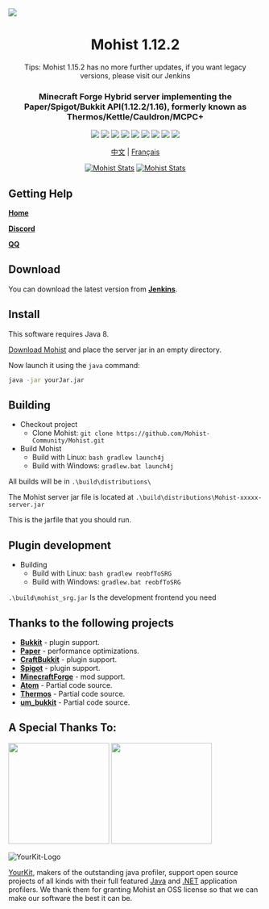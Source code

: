 <img src="https://i.loli.net/2020/02/28/vZRHJACadF7rgn5.png">

<div align="center">
  <h1>Mohist 1.12.2</h1>

Tips: Mohist 1.15.2 has no more further updates, if you want legacy versions, please visit our Jenkins
### Minecraft Forge Hybrid server implementing the Paper/Spigot/Bukkit API(1.12.2/1.16), formerly known as Thermos/Kettle/Cauldron/MCPC+

[![](https://img.shields.io/jenkins/build?jobUrl=https%3A%2F%2Fci.codemc.io%2Fjob%2FMohist-Community%2Fjob%2FMohist-1.12.2&style=for-the-badge)](https://ci.codemc.io/job/Mohist-Community/job/Mohist-1.12.2)
[![](https://img.shields.io/github/stars/Mohist-Community/Mohist.svg?label=Stars&style=for-the-badge&logo=github)](https://github.com/Mohist-Community/Mohist/stargazers)
[![](https://img.shields.io/github/license/Mohist-Community/Mohist?style=for-the-badge)](https://github.com/Mohist-Community/Mohist/blob/1.12.2/LICENSE)
[![](https://img.shields.io/badge/Forge-1.12.2--14.23.5.2854-brightgreen.svg?colorB=26303d&style=for-the-badge&logo=Conda-Forge)](http://files.minecraftforge.net/maven/net/minecraftforge/forge/index_1.12.2.html)
[![](https://img.shields.io/badge/Paper-1.12.2-brightgreen.svg?colorB=DC3340&style=for-the-badge)](https://papermc.io/downloads#Paper-1.12)
[![](https://img.shields.io/badge/AdoptOpenJDK-8u252-brightgreen.svg?colorB=469C00&style=for-the-badge&logo=java)](https://adoptopenjdk.net/?variant=openjdk8&jvmVariant=hotspot)
[![](https://img.shields.io/badge/Gradle-5.6.4-brightgreen.svg?colorB=469C00&style=for-the-badge&logo=gradle)](https://docs.gradle.org/5.6.4/release-notes.html)
[![](https://img.shields.io/bstats/servers/6762?label=bStats&style=for-the-badge)](https://bstats.org/plugin/server-implementation/Mohist/6762)
[![](https://badges.crowdin.net/mohist/localized.svg)](https://crowdin.com/project/mohist)

<a href="https://github.com/Mohist-Community/Mohist/blob/1.12.2/README-zh.md">中文</a> | <a href="https://github.com/Mohist-Community/Mohist/blob/1.12.2/README-fr.md">Français</a>

[![Mohist Stats](https://bstats.org/signatures/server-implementation/Mohist.svg)](https://bstats.org/plugin/server-implementation/Mohist/6762)
[![Mohist Stats](https://bstats.org/signatures/bukkit/Mohist.svg)](https://bstats.org/plugin/bukkit/Mohist/3939)
</div>
      
Getting Help
------
   [**Home**](https://mohist.red/)
   
   [**Discord**](https://discord.gg/ZgXjHGd)
   
   [**QQ**](https://jq.qq.com/?_wv=1027&k=5YIRYnH)  
   
Download
------

You can download the latest version from [**Jenkins**](https://ci.codemc.org/job/Mohist-Community/job/Mohist-1.12.2/).

Install
------
This software requires Java 8.

[Download Mohist](https://ci.codemc.org/job/Mohist-Community/job/Mohist-1.12.2/) and place the server jar in an empty directory.

Now launch it using the `java` command:

```bash
java -jar yourJar.jar
```

Building
------
* Checkout project
  * Clone Mohist:
  `git clone https://github.com/Mohist-Community/Mohist.git`
* Build Mohist
  * Build with Linux:
  `bash gradlew launch4j`
  * Build with Windows:
  `gradlew.bat launch4j`

All builds will be in `.\build\distributions\`

The Mohist server jar file is located at `.\build\distributions\Mohist-xxxxx-server.jar`

This is the jarfile that you should run.

Plugin development
------
* Building
   * Build with Linux:
   `bash gradlew reobfToSRG`
   * Build with Windows:
   `gradlew.bat reobfToSRG`

`.\build\mohist_srg.jar` Is the development frontend you need

Thanks to the following projects
------
* [**Bukkit**](https://hub.spigotmc.org/stash/scm/spigot/bukkit.git) - plugin support.
* [**Paper**](https://github.com/PaperMC/Paper.git) - performance optimizations.
* [**CraftBukkit**](https://hub.spigotmc.org/stash/scm/spigot/craftbukkit.git) - plugin support.
* [**Spigot**](https://hub.spigotmc.org/stash/scm/spigot/spigot.git) - plugin support.
* [**MinecraftForge**](https://github.com/MinecraftForge/MinecraftForge.git) - mod support.
* [**Atom**](https://gitlab.com/divinecode/atom/Atom.git) - Partial code source.
* [**Thermos**](https://github.com/CyberdyneCC/Thermos.git) - Partial code source.
* [**um_bukkit**](https://github.com/TechCatOther/um_bukkit.git) - Partial code source.

A Special Thanks To:
-------------
<a href="https://serverjars.com/"><img src="https://serverjars.com/assets/img/logo_white.svg" width="200"></a>
<a href="https://ci.codemc.io/"><img src="https://i.loli.net/2020/03/11/YNicj3PLkU5BZJT.png" width="200"></a>

![YourKit-Logo](https://www.yourkit.com/images/yklogo.png)

[YourKit](http://www.yourkit.com/), makers of the outstanding java profiler, support open source projects of all kinds with their full featured [Java](https://www.yourkit.com/java/profiler/index.jsp) and [.NET](https://www.yourkit.com/.net/profiler/index.jsp) application profilers. We thank them for granting Mohist an OSS license so that we can make our software the best it can be.
